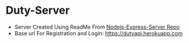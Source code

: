 # Duty-Server
* Server Created Using ReadMe From [Nodejs-Express-Server Repo](https://github.com/shareed/Nodejs-Express-Server/tree/express-server)
* Base url For Registration and Login: https://dutyapi.herokuapp.com

